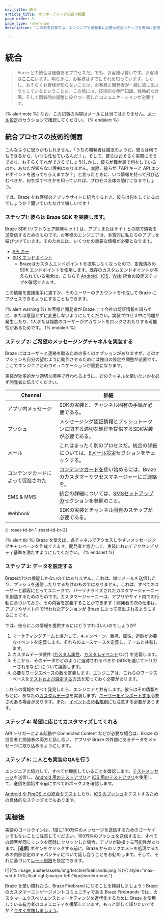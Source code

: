 ```yaml
---
nav_title: 統合
article_title: オンボーディング統合の概要
page_order: 8
page_type: reference
description: "この参考記事では、エンジニアや開発者に必要な統合ステップを簡単に説明します。"

---
```


# 統合

> Braze との統合は価値あるプロセスだ。でも、お客様は賢いです。お客様は**ここに**います。明らかに、お客様はすでにそれを知っています。しかし、おそらくお客様が知らないことは、お客様と開発者が一緒に旅に出ようとしているということだ。この旅には、技術的な専門知識、戦略的な計画、そして両者間の調整に役立つ一貫したコミュニケーションが必要です。

{% alert note %}
なお、この記事の内容はメールには当てはまりません。[メール設定]({{site.baseurl}}/user_guide/onboarding_with_braze/email_setup/)のセクションで確認してください。
{% endalert %}

## 統合プロセスの技術的側面

こんなふうに思うかもしれません。「うちの開発者は魔法のようだ。彼らは何でもできるから、いつも任せているんだ！」。そして、彼らはおそらく実際にそうであり、おそらくそれができるでしょう!しかし、彼らが舞台裏で何をしているのか、あなたが知らない理由はありません。実際、彼らが「API キーと API エンドポイントを送ってもらえますか？」と言ったときに、いつ情報を持って飛び込むべきか、何を探すべきかを知っていれば、プロセス全体の助けになるでしょう。

では、Braze をお客様のアプリやサイトに統合するとき、彼らは何をしているのでしょうか？聞いていただけて嬉しいです！

### ステップ1: 彼らは Braze SDK を実装します。

Braze SDK (ソフトウェア開発キット) は、アプリまたはサイトとの間で情報を送受信するためのものです。お客様のエンジニアは、本質的に私たちのアプリを結びつけています。そのためには、いくつかの重要な情報が必要となります。

* [API キー]({{site.baseurl}}/api/api_key/)
* [SDK エンドポイント]({{site.baseurl}}/user_guide/administrative/access_braze/sdk_endpoints/)
  * Brazeはカスタムエンドポイントを提供しなくなったので、定義済みの SDK エンドポイントを使用します。既存のカスタムエンドポイントが与えられている場合は、こちらで [Android]({{site.baseurl}}/developer_guide/platform_integration_guides/android/initial_sdk_setup/android_sdk_integration/#step-5-optional-custom-endpoint-setup)、[iOS]({{site.baseurl}}/developer_guide/platform_integration_guides/swift/initial_sdk_setup/overview/)、[Web]({{site.baseurl}}/developer_guide/platform_integration_guides/web/initial_sdk_setup/#initializing-the-sdk) 統合の設定ステップを確認できます。

この情報を直接相手に渡すか、そのユーザーのアカウントを作成して Braze にアクセスできるようにすることもできます。 

{% alert warning %}
お客様と開発者が Braze 上で会社の認証情報を知らずに、または意図せずに変更しないようにしてください。実装プロセス中に問題が発生したり、1人または複数のユーザーがアカウントをロックされたりする可能性があるためです。
{% endalert %}

### ステップ 2: ご希望のメッセージングチャネルを実装する

Braze にはユーザーと連絡を取るための多くのオプションがありますが、どのオプションも自分の望むように動作させるためには独自の設定や調整が必要です。ここでエンジニアとのコミュニケーションが重要になります。

実装が効率的かつ適切な順序で行われるように、どのチャネルを使いたいかを必ず開発者に伝えてください。

| Channel | 詳細 |
|---|---|
| アプリ内メッセージ | SDKの実装と、チャンネル固有の手順が必要である。 |
| プッシュ | メッセージング認証情報とプッシュトークンに関する適切な処理を提供するSDK実装が必要である。 |
| メール | これはまったく別のプロセスだ。統合の詳細については、[Eメール設定]({{site.baseurl}}/user_guide/onboarding_with_braze/email_setup/)セクションをチェックする。 |
| コンテンツカードによって促進された | [コンテンツカードを]({{site.baseurl}}/user_guide/message_building_by_channel/content_cards/about/)使い始めるには、Brazeのカスタマーサクセスマネージャーにご連絡を。 |
| SMS & MMS | 統合の詳細については、[SMSセットアップの]({{site.baseurl}}/user_guide/onboarding_with_braze/sms_setup)セクションを参照のこと。 |
| Webhook | SDKの実装とチャンネル固有のステップが必要である。 | 
{: .reset-td-br-1 .reset-td-br-2}

{% alert tip %}
Braze を使えば、各チャネルでアクセスしやすいメッセージングキャンペーンを作成できます。開発者と協力して、実装においてアクセシビリティ基準を満たすようにしてください。
{% endalert %}

### ステップ 3: データを設定する

Brazeは1つの機能しかないのではありません。これは、単にメールを送信したり、プッシュを送信したりするだけのものではありません。これは、すべてのユーザーと顧客にとってユニークで、パーソナライズされたカスタマージャーニーを創造するためのものです。カスタマージャーニーは、アプリやサイト内での行動に基づいており、その内容を定義することができます！開発者の次の仕事は、アプリやサイト内で行われたアクションが Braze によって検出されるようにすることです。

では、彼らにこの情報を提供するにはどうすればいいのでしょうか?

1. マーケティングチームと協力して、キャンペーン、目標、属性、追跡が必要なイベントを定義します。それらのユースケースを定義し、チームと共有します。
2. カスタムデータ要件 ([カスタム属性]({{site.baseurl}}/user_guide/data_and_analytics/custom_data/custom_attributes/)、[カスタムイベント]({{site.baseurl}}/user_guide/data_and_analytics/custom_data/custom_events/)など) を定義します。
3. そこから、そのデータがどのように追跡されるべきか (SDKを通じてトリガーされるなど) について議論します。
4. 必要な[ワークスペース]({{site.baseurl}}/user_guide/administrative/app_settings/manage_app_group/app_group_management/)の数を定義します。エンジニアは、これらのワークスペースを[テストおよび設定する]({{site.baseurl}}/developer_guide/platform_wide/app_group_configuration/)方法を知っておく必要があります。

これらの情報をすべて発見したら、エンジニアと共有します。彼らはその情報をもとに、あなたの[カスタムデータ]({{site.baseurl}}/user_guide/data_and_analytics/custom_data/pre-populating_custom_data/)を実装します。[ユーザーをインポートする]({{site.baseurl}}/user_guide/data_and_analytics/user_data_collection/user_import/)必要さえある場合があります。また、[イベントの命名規則]({{site.baseurl}}/user_guide/data_and_analytics/custom_data/event_naming_conventions/)にも注意する必要があります。

### ステップ 4: 希望に応じてカスタマイズしてくれる

API トリガーによる起動や Connected Content などが必要な場合は、Braze の担当者と開発者の両方と話し合い、アプリや Braze の外部にあるデータをメッセージに取り込めるようにします。

### ステップ 5: 二人とも実装のQAを行う

エンジニアと協力して、すべてが機能していることを確認します。[テストメッセージ]({{site.baseurl}}/user_guide/engagement_tools/campaigns/testing_and_more/sending_test_messages/)を送信し、[Android 用のテストアプリ]({{site.baseurl}}/developer_guide/platform_integration_guides/android/sample_apps/)と [iOS 用のテストアプリ]({{site.baseurl}}/developer_guide/platform_integration_guides/swift/sample_apps/)を使用して、送信を開始する前にすべてのボックスを確認します。

[Android や FireOS との統合をテスト]({{site.baseurl}}/developer_guide/platform_integration_guides/android/initial_sdk_setup/test_your_basic_integration/#test-your-basic-integration)したり、[iOS のプッシュ]({{site.baseurl}}/developer_guide/platform_integration_guides/ios/push_notifications/testing/)をテストするための具体的なステップまでもあります。

## 実装後

実装のゴールラインは、1度に100万件のメッセージを送信するためのゴーサインでもないことに注意してください。100万件のプッシュを送信すると、すべての顧客が同じリンクを同時にクリックした場合、アプリが破損する可能性があります。\[**送信**] ボタンをクリックする前に、Braze からのリクエストを処理するための内部設定のキャパシティについて話し合うことをお勧めします。そして、それに基づいて[レート制限]({{site.baseurl}}/user_guide/engagement_tools/campaigns/testing_and_more/rate-limiting/#rate-limiting)を設定できます。

![]({% image_buster/assets/img/torchie/firebrands.png %}){: style="max-width:15%;float:right;margin-left:15px;border:none;"}

Braze を使い慣れたら、Braze Firebrand になることを検討しましょう！Braze のカスタマーエンゲージメントコミュニティである Braze Firebrands では、カスタマーエクスペリエンスとマーケティングを近代化するために Braze を使用している有力者のコミュニティを構築しています。もっと詳しく知りたいですか？[今すぐ参加しましょう](https://brazefirebrands.splashthat.com/)。
